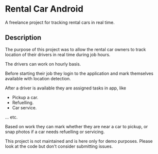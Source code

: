 # **Rental Car Android**
A freelance project for tracking rental cars in real time.

## **Description**
The purpose of this project was to allow the rental car owners to track location of their drivers in real time during
job hours.

The drivers can work on hourly basis.

Before starting their job they login to the application and mark themselves available with location detection.

After a driver is available they are assigned tasks in app, like
* Pickup a car.
* Refuelling.
* Car service.

... etc.

Based on work they can mark whether they are near a car to pickup, or snap photos if a car needs refuelling or servicing.


This project is not maintained and is here only for demo purposes. Please look at the code but don't consider submitting
issues.
